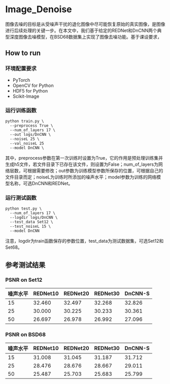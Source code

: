 # Image_Denoise  
图像去噪的目标是从受噪声干扰的退化图像中尽可能恢复原始的真实图像，是图像进行后续处理的关键一步。在本文中，我们基于给定的REDNet和DnCNN两个典型深度图像去噪模型，在BSD68数据集上实现了图像去噪功能。基于课设要求，
## How to run  
### 环境配置要求  
* PyTorch
* OpenCV for Python
* HDF5 for Python
* Scikit-Image
### 运行训练函数  
```
python train.py \  
  --preprocess True \  
  --num_of_layers 17 \
  --out logs/DnCNN \  
  --noiseL 25 \  
  --val_noiseL 25
  --model DnCNN \
```
其中，preprocess参数在第一次训练时设置为True，它的作用是预处理训练集并生成h5文件，若文件目录下已存在该文件，则设置为False；num_of_layers为网络层数，可根据需要修改；out参数为训练模型参数所保存的位置，可根据自己的文件目录而定；noiseL为训练时所添加的噪声水平；model参数为训练的网络模型名称，可选DnCNN和REDNet。  
### 运行测试函数
```
python test.py \  
  --num_of_layers 17 \  
  --logdir logs/DnCNN \  
  --test_data Set12 \  
  --test_noiseL 15 \
  --model DnCNN  
```
注意，logdir为train函数保存的参数位置，test_data为测试数据集，可选Set12和Set68。
## 参考测试结果
### PSNR on Set12
 
 噪声水平 | REDNet10 | REDNet20 | REDNet30 | DnCNN-S
 ----- | ----- | ----- |----- | -----
 15  | 32.460 | 32.497 | 32.268 | 32.826 
 25  | 30.000 | 30.225 | 30.233 | 30.361  
 50  | 26.697 | 26.978 | 26.992 | 27.096
### PSNR on BSD68

 噪声水平 | REDNet10 | REDNet20 | REDNet30 | DnCNN-S
 ----- | ----- | ----- |----- | -----
 15  | 31.008 | 31.045 | 31.187 | 31.712 
 25  | 28.476 | 28.676 | 28.667 | 29.011  
 50  | 25.487 | 25.703 | 25.683 | 25.799
